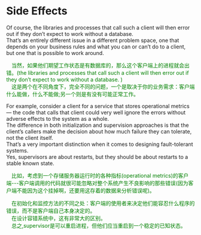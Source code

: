 # Side Effects
Of course, the libraries and processes that call such a client will then error out if they don’t expect to work without a database.<br>
That’s an entirely different issue in a different problem space, one that depends on your business rules and what you can or can’t do to a client, but one that is possible to work around.
<p></p> <font color="green">
&emsp;当然，如果他们期望工作状态是有数据库的，那么这个客户端上的进程就会出错。(the libraries and processes that call such a client will then error out if they don’t expect to work without a database. )<br>
&emsp;这是两个在不同角度下，完全不同的问题，一个是取决于你的业务需求：客户端什么能做，什么不能做;另一个则是有没有可能正常工作。
</font> <p></p>

 For example, consider a client for a service that stores operational metrics — the code that calls that client could very well ignore the errors without adverse effects to the system as a whole.<br>
 The difference in both initialization and supervision approaches is that the client’s callers make the decision about how much failure they can tolerate, not the client itself.<br>
 That’s a very important distinction when it comes to designing fault-tolerant systems.<br>
Yes, supervisors are about restarts, but they should be about restarts to a stable known state.
<p></p> <font color="green">

&emsp;比如，考虑到一个存储服务器运行时的各种指标(operational metrics)的客户端---客户端调用的代码就很可能忽略对整个系统产生不良影响的那些错误(因为客户端不能因为这个挂掉啊，还要用这存着的数据来分析错误呢)。<br>

&emsp;在初始化和监控方法的不同之处：客户端的使用者来决定他们能容忍什么程序的错误，而不是客户端自己本身决定的。<br>
&emsp;在设计容错系统中，这有非常大的区别。<br>
&emsp;总之,supervisor是可以重启进程，但他们应当重启到一个稳定的已知状态。
</font> <p></p>
